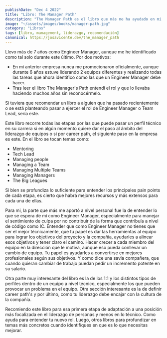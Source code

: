 ```yaml
---
publishDate: "Dec 4 2022"
title: "Libro: The Manager Path"
description: "The Manager Path es el libro que más me ha ayudado en mi camino de IC a Engineer Manager."
image: "~/assets/images/books/manager-path.jpg"
category: "Libros"
tags: [libro, management, liderazgo, recomendación]
canonical: https://josavicente.dev/the_manager_path
---
```


Llevo más de 7 años como Engineer Manager, aunque me he identificado como tal solo durante este último. Por dos motivos: 
- En mi anterior empresa nunca me promocionaron oficialmente, aunque durante 6 años estuve liderando 2 equipos diferentes y realizando todas las tareas que ahora identifico como las que un Engineer Manager debe hacer.
- Tras leer el libro The Manager's Path entendí el rol y que lo llevaba haciendo muchos años sin reconocérmelo.

Si tuviera que recomendar un libro a alguien que ha pasado recientemente o se está planteando pasar a ejercer el rol de Engineer Manager o Team Lead, sería este.

Este libro recorre todas las etapas por las que puede pasar un perfil técnico en su carrera si en algún momento quiere dar el paso al ámbito del liderazgo de equipos o si por career path, el siguiente paso en la empresa es este. En el libro se tocan temas como: 

- Mentoring
- Tech Lead
- Managing people
- Managing a Team
- Managing Multiple Teams
- Managing Managers
- The Big Leagues

Si bien se profundiza lo suficiente para entender los principales pain points de cada etapa, es cierto que habrá mejores recursos y más extensos para cada una de ellas.

Para mi, la parte que más me aportó a nivel personal fue la de entender lo que se espera de mí como Engineer Manager, especialmente para manejar el sentimiento de culpa por no contribuir de la forma que contribuía a nivel de código como IC. Entender que como Engineer Manager no tienes que ser el mejor técnicamente, que tu papel es dar las herramientas al equipo para lograr los objetivos del proyecto y la compañía, ayudarles a alinear esos objetivos y tener claro el camino. Hacer crecer a cada miembro del equipo en la dirección que le motiva, aunque eso pueda conllevar un cambio de equipo. Tu papel es ayudarles a convertirse en mejores profesionales según sus objetivos. Y como dice una savia compañera, que cuando quieran cambiar de trabajo puedan pedir un incremento potente en su salario.

Otra parte muy interesante del libro es la de los 1:1 y los distintos tipos de perfiles dentro de un equipo a nivel técnico, especialmente los que pueden provocar un problema en el equipo. Otra sección interesante es la de definir career path's y por último, como tu liderazgo debe encajar con la cultura de la compañía.

Recomiendo este libro para esa primera etapa de adaptación a una posición más focalizada en el liderazgo de personas y menos en lo técnico. Como ayuda para entender tu nuevo rol. Luego, otros libros para profundizar en temas más concretos cuando identifiques en que es lo que necesitas mejorar.


